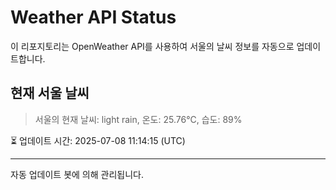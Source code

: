 
# Weather API Status

이 리포지토리는 OpenWeather API를 사용하여 서울의 날씨 정보를 자동으로 업데이트합니다.

## 현재 서울 날씨
> 서울의 현재 날씨: light rain, 온도: 25.76°C, 습도: 89%

⏳ 업데이트 시간: 2025-07-08 11:14:15 (UTC)

---
자동 업데이트 봇에 의해 관리됩니다.
